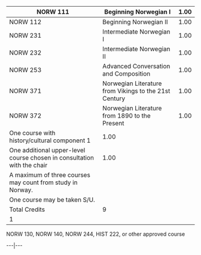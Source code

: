 

NORW 111  |  Beginning Norwegian I  |  1.00  
---|---|---  
NORW 112  |  Beginning Norwegian II  |  1.00  
NORW 231  |  Intermediate Norwegian I  |  1.00  
NORW 232  |  Intermediate Norwegian II  |  1.00  
NORW 253  |  Advanced Conversation and Composition  |  1.00  
NORW 371  |  Norwegian Literature from Vikings to the 21st Century  |  1.00  
NORW 372  |  Norwegian Literature from 1890 to the Present  |  1.00  
One course with history/cultural component  1  |  1.00  
One additional upper-level course chosen in consultation with the chair  |  1.00  
A maximum of three courses may count from study in Norway.  |  
One course may be taken S/U.  |  
Total Credits  |  9  
1  |

NORW 130, NORW 140, NORW 244, HIST 222, or other approved course  
  
---|---

